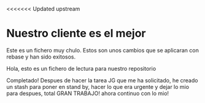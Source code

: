 <<<<<<< Updated upstream
# Nuestro cliente es el mejor

Este es un fichero muy chulo. Estos son unos cambios que se aplicaran con rebase y han sido exitosos.

Hola, esto es un fichero de lectura para nuestro repositorio

Completado! Despues de hacer la tarea JG que me ha solicitado, he creado un stash para poner en stand by, hacer lo que era urgente y dejar lo mio para despues, total 
GRAN TRABAJO! ahora continuo con lo mio! 

